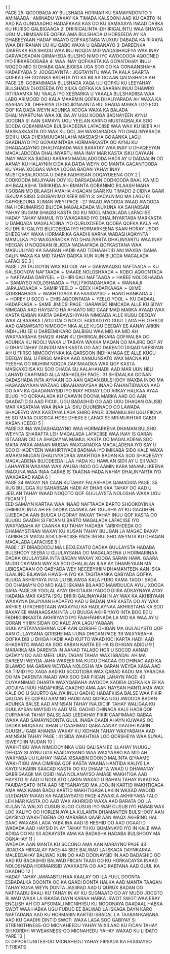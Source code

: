 1 |  
PAGE 25: QODOBADA AY BULSHADA HORMAR KU 
SAMAYNDONTO
1: AMINAADA : AMINADU WAXAY KA TIMADA KALSOONI AAD KU QABTO IN 
AAD KA GUNGAADHO HADAFKAAS KAS OO KU SAMAXAYA INAAD DABKA KU 
HURISO QALBIGAAGA
2: DHIIRIGALINTA :DHIIRIGALINTU WAA SHAYGA UGU MUHIIMSAN EE QOFKA 
AMA BULSHADA U HORSEEDA AY KA DHABEEYAAN HADAF WAAYO 
QOFKASTABA WUXUU DABADA KA RIIXAYA WAA DHIIRANAN UU KU QABO 
WAXA U QABANAYO
3: DAREENKA :DARENKA BULSHADU WAA INU NOQDA MID WADASHAQEYA 
WAA INAY GARWADSADAN QIIMAHEDA BULSHO NIMO IYO AWOODODA 
AQOONED IYO FIRKAROODABA
4: WAA INAY QOFKASTA KA GO’ANTAHAY INUU NOQDO MID SI DHABA 
QAALBIGIISA UGA SOO GO KA GONAANSHAHA HADAFYADA
5: JOOGDAYNTA : JOGTAYNTU WAA TA KALA SAARTA QOFKA LEH GO’ANKA 
BADHTA IYO KA BILAA GO’AAN QADASHADA AH
PAGE 26: GOBANIMADA BULSHADA
XAQA UU QOFKU KU LEEYAHAY BULSHADA DHXDEEDA IYO XILKA 
QOFKA KA SAARAN INUU DHAWRO IXTIRAAMKA NU YAALA IYO 
XEERARKA U YAAALA BULSHADIISA WAA LABO ARIMOOD OO KALA 
MAARMIN QOFKA DHALIYARADA AH WAXA KA SAARAN XIL DHEERIYA U 
FOOJIGNAANTA BULSHADA MARKA LOO EGO QOF KA DADA WEYN ADUNKA 
XOOGA WAXA KA BALADA DHALINYARTUNA WAA XILIGA AY UGU XOOGA 
BADNAYEEN AYNU JOOGNA SI AAN SAMAYN UGU YEELAN KARNO
MUSTAQBALKA SOO SOCDA 
GOBANIMADA BULSHADEENA LAFACIISE WAA WAX KU BEER AH MASKAXKASTA 
OO WAX KU OOL AH WAXGARADKA IYO DHALINYARADA SIDII U UGA 
DHEXMUUQAN LAHA MASDASHA GO’AANKA LAGU GAADHAYO IYO GO’AAMINTABA
HORMARKASTA OO AYNU KU DHAQAAQAYNO DHALIYARADA WAX BARATAY WAA 
INAY U DHAQEEYAN MAGALADOODA
DHALINYARTU WAA INAY MAR KASTA ISKU DAYAAN INAY WAX KA BADALI 
KARAAN MAGALADOODA HADII AY U DADAALIN OO AANAY KU HALAYNIN CIDA KA 
DA’DA WEYN OO MANTA GACANTOODA KU YAHA XOOGAS WAXA LOOGA BADAN 
YAHAY INAY MUSTQABALKOOGA U DABA FADHIISAN DOQAYDEENA OOY 
2 |  
CODKOODA MUJIYAAN OOY KU DARSADAAN CODKOODA BAAL KA MID AH 
BAALASHA TARIIKHDA AH BMANTA 
GOBANIMO BILAASH MAHA
1:GOBANIMO BILAASH AMAHA 4:GACAN SAAR KU TIMADO 
2:CIDNA GAAR ISKUMA SIISO 5:GOBANIMO XEER WEYI
3: GACALNIMO MA LAGU 6: GAFKEEDUNA XUMAN WEYI
PAGE : 27 WAAD AWOODA
WAAD AWOODA INA HORUMARISO BILICDA MAGALADADA WUXUNA KA 
SAHABSAN YAHAY BUGANI SHAQSI KASTA OO KU NOOL MAGALADA LAFACIISE 
HADAY TAHAY MAMUL IYO WAXGARAD IYO DHALINYARTABA MARKASTA U 
DAMQADA MAGALADIINA IYO QURUXDEEDA QODBA QOFKA KALA HA KU 
DHIIRI GALIYO BILICDEEDA IYO HORMARKEENA SAAN HORAY 
USOO DHEEGNAY
WAXA HORMAR KA GAADHI KARNA WADASHAQAYNTA MAMULKA
IYO WAXGARADKA IYO DHALIYARTA DHALINYARTU WAA INAY 
HEEGAN U NOQDAAN BILICDA NADAAFADA QOFKASTANA WAA 
MASUULIYAD KA SAARAN HADIII AAD TIDHAAHDID ANI WAXBA 
IGAMA GALIN WAXA KA MID TAHAY DADKA XUN XUN
BILICDA MAGALADA LAFACIISE
3 |  
PAGE : 29 TALOOYIN WAX KU OOL AH
➢ GARWAAQSO NAFTAADA
➢ KU KALSOONOW NAFTAADA
➢ MAARE NOLOSHAADA
➢ KOBCI AQOONTADA
➢ NAFTAADA DARYEEL
➢ DHIIRI GALI NAFTAADA
➢ HABEE NOLOSHAADA
➢ SAMAYSO NOLOSHAADA
➢ FULI FIKRADAHAAGA
➢ WANAAJI JARAJADAADA
➢ SAMIR YEELO
➢ QEEX HADAFKAAGA
➢ QIIME QORSHAHAGA
➢ WAKHTIGAGA KA FAAIDAYSO
➢ HANO HANKAGA
4 |  
➢ HOREY U SOCO
➢ DHIS AQOONTADA
➢ YEELO YOOL
➢ KU DADAAL HADAFKAGA
➢ SAME JIMICSI
PAGE : GARAWSO NIMCADA ALLE KU SIYAY
NIMCADA AAD HAYSATO HA AHAATO MID CAAFIMAD MARKA AYAAD 
WAX KASTA QABAN KARTA 
GARAWSHIYAHA NIMCADA ALLE KUGU DEEQAY WAA ALBAABKA LAGU 
GALO NOLOL FARXAD IYO GUUL LAGA HELO
HADII AAD GARAWSATO NIMCOOYINKA ALLE KUGU DEEQAY 
EE AANAY ARKIN INDHUHU EE U DAREEMI KARO QALBIGU
WAA MID KA MID AH WAXYAABAHA SHAQSI AHAN KU DHIIRIGALINKARA 
QOFWALBA OO ADUNKA KU NOOLI WAXA U TABAYA WAXKA MAQAN OO 
MAJIRO QOF AY U DHANTAHAY DUNIDU MAR KASTA OO AAD DARENTO 
DIIQAD NAFSIYAN AH
U FIIRSO NIMCOOYINKA KA QARSOON INDHAHAGA EE ALLE KUGU 
DEEQAY
BAL U FIIRSO MARKA AAD XANUUNSATO WAX MACNA KU YEESHA OO 
MUHIIM NOQDA CAFIMAADKA WAX QOF KASTA MASKAXDIISA KU SOO 
DHACA SU AALAHAHADII AAD MAR UUN HELI LAHAYD CAAFIMAD 
ALLA MAHADLEH
PAGE : 31 SHIDAALKA GO’AAN QADASHADA
INTA AYNAAN GO AAN QADAN BULSHOOY WAXBA INOO MA 
HAGAAGAYAAN WAZAAD UBAAHANAYSAA INAAD FAHANTIDWAXA AAD 
GO AAN KA QAADANAYSID
IYO INAY HORAY LOO ARKAY HALKAA AYAA BUUG IYO QORAALADA KU 
CAAWIN DOONA MARKA AAD GO AAN QAADATID SI AAD FICUIL UGU 
BADASHID OO AAD UGU DHAQAN GALISID
MAR KASATANA WAA INAA LA ISKU DUUNBNADO
OO LAWADA SHAQEEYO 
WAX KASTANA LAGA SHIRO
PAGE: 32MAMULIHII UGU FIICNA EE SO MARA 
DUGSIGA HOSE DHEXE E LAFACIISE
MR:MUKHTAR CABDI XASAN (CEEG)
5 |  
PAGE:33 INA WADASHAQAYNO WAA HORMARKENA
DHAMAN BULSHO WEYNTA SHARAFTA LEH MAGALADA 
LAFACIISE WAA INAY IS GARAN ISTAAGAN OO LA SHAQAYNA
MAMUL KASTA OO MAGALADENA SOO MARA
WAXA AMAAN MUDAN WAXGARADKA MAGALADENA
IYO SAY U SOO DHAQEYEEN WAKHRTIYADII BADNAA IYO 
IMIKABA SIDO KALE WAXA AMAAN MUDAN DHALINYADARA 
WAKHTIGA BADAN KA SOO SHAQEEAYY MAGALADENA BILICDEEDA
ILAA HADA KU HAWLAN SIDII AY U SII WADI LAHAAYEN
WAXANA WAX WALBA INOO GO AAMIN KARA 
MAAMULKEENA 
INAGUNA WAA INAA GARAB IS TAAGNA 
HADA NAHAY DHALINYARTA IYO WAXGARAD KABA
6 |  
PAGE 34 WAXAY NA CAAN KUTAHAY FALASHADA
 QAMADIGA
PAGE: 35 XUG BUUGGA KU SAHABSAN
HADII AY DHAB KAA TAHAY OO AAD U JEELAN TAHAY
INAAD NOQOTO QOF GUULAYSTA NOLOSHA WAXA UGU FIICAN
7 |  
EED SAMAYN KARTAA WAA INAAD NAFTAADA BARTO
SHOOKOYINKA DHIIRIGALINTA AH
EE DADKA CAANKA AHI GUUSHA AY KU GAADHEN
UJEEDADA AAN BUUGA U QORAY WAXAY TAHAY
INUU QOF KASTA OO BUUGU GAADHI SI FIICAN U BARTO 
MAGALADA LAFACIISE
IYO WAXYABAHA AY CAANKA KU TAHAY 
HADABA TARIIKHDEDA OO DHAMAYSTIRAN WAXAY
KU XUSAN TAHAY BUUGAN LA MAGAC BAXAY 
TARIIKHDA MAGALADA LAFACIISE
PAGE:36 BULSHO WEYNTA KU DHAQAN MAGALADA 
LAFACIISE
8 |  
PAGE : 37 DIRADOODU MA LEEXLEXATO DADKA 
GUULAYSTA
HADABA BULSHOOY SEEBA U GUULAYSANA OO MAGALADENA U HORMARINAA 
DADKA GUULAYSRA INTA BADAN
WAXAY XOOGA SARAN HAWL GAARA MUDO CAYIMAN
WAY KA SOO DHALALAN ILAA AY DHAMEYAAN
MA LIBIQSADAAN OO QABYADA WEY NECEBYIHIIN
DHAMANTEEN AAN ISKA ILAALINO BILAWGA 
HAWSHA IYO KA TAGITAANKA QABYADA
QOFKA BUUGA AKHRIYAYA INTA UU BILAWGA KALA FURO
KAMA TAGO I SAGA OO DHAMAYN
OO MID KALE ISKAMA BILAABO
MAWDUUCA AYUU XOOGA SARA
PAGE:38 YOOLAL AYAY DHIGTAAN
IYAGOO DIIRA ADKAYNAYA AYAY HADANA MAR KASTA ISKU DHIIRI 
GALINAYAAN IN AY WAX KA AKHRIYAAN
WAXAYNA DAJIYAAN HADAFYO AAD U BADAN
MAR KASTA OO AY WAX AKHRIS U FADHIISTAAN 
WAXAYNU KA HADLAYNAA AKHRISTAHA KA SOO BAXAY
EE WANAAGSAN INTA UU BUUGA AKHRIYAYO
INTA BOG EE U FADHIGIINKASTA AKHRIYAYO IYO
FAAHFAHINADA LA MID KA
WAA AY U QORAN YIHIIN SIDAN OO KALE AYA LAGU YAQAAN
GUULAYSTAYAASHANA QOF AAN QORSHE DHIGAN MA GULAUYSTO
QOF AAN GULAYSANA QORSHE MA UUNA DHIGAN
PAGE 39 WAXYABAHA QOFKA DIB U DHIGA
HADIII AAD KUFTO WAAD KICI KARTA HADII AAD KHASARTO WAAD 
KA SOO KABAN KARTA EE HA IS DHIGAN ADIGU 
9 |  
MARARKA MA DARENTA IN AANAD TALABO HOR U SOCOD AANAD 
QADAYN OO AAD MEEL UUN TAGAN TAHAY 
WAX ISBADAL AH MA DAREEMI WEYDA
JAHA WAREER MA KUGU DHACAA OO DHINAC AAD KA BILAWDO 
MA GARAN WEYDAA 
NOLOSHA MA GARAN WEYDA XAGA AAD KA TIMID IYO
XAGA AAD KU SOCOTIDBA 
WAX QABAD KADU MA YARADAA OO MA DARENTA INAAD WAX SOO 
SAR FIICAN LAHAYN
PAGE: 40 CUYAANIMAD DHABTA
WAXYQABAHA AWOODA XADIDA QOFKA KA EE KA JOOJIYA
INUU HADAFKIISA GAADHO AMA AAN HAYSAN HANTI
AMA WAX KALE OO U SUURTO GALIYA INUU GADHO
HADAFKIISA BALSE WAA FIKIR QALDAN EE QOFKU AAMINO
HADIII AAD QOFKA UGU AWOODA BADAN ADUNKA 
BALSE AAD AMINSAN TAHAY INA DICIIF TAHAY
WALIGAA KU GUULAYSAN MAYSID IN AAD MEL GADHO
DHINACA KALE HADII QOF CURYAANA TAHAY BALSE
AAD LEEDAHAY FIKIR CAAFIMAAD QABAA 
WAXA AAD SAMAYNDONTA GUUL INABA CAADI AHAYN
KUWAAS OO DADKA MUQAAAL AHAN U CAAFIMAD QABA 
AANAY GAADHI KARIN 
GUUSHU GABI AHANBA WAXAY KU XIDHAN TAHAY
WAXYABAHA AAD AMINSAN TAHAY
PAGE : 41 SIDA WAKHTIGA LOO QORSHEYA
WAA SU’AAL ISWEYDIIN MUDAN
10 |  
WAKHTIGU WAA NIMCOOYINKA UGU QALISAN EE ILLAHAY
INUUGU DEEQAY 
SI AYNU UGA FAAIDAYSANO WAA WAXYAABO KA MID AH
WAXYABA UU ILAHAY INAGA XISAABIN DOONO MALINTA QIYAAME 
WAKHTIGU WAA CIMRIGA QOF KASTA
WAANA HANTIDA KALIYE LA KAYDIN KARIN
SAACAD KASTA OO KU DHAAFTA WAAD U DHAWATAY QABRIGAAGII
MA OGID INAA NOLANAYSO AMASE WAKHTIGA AAD 
HAYSTO SI AAD U NOOLATO LAKIIN
WAXAD U BAHAN TAHAY INAAD KA FAAIDAYSATO
INTA AAD NEFSANAYSID
MA JOOJIN KARTID WAKHTIGAGA AMA WAX KAMA BADLI KARTID 
WAKHTIGAGA LAKIIN WAXAD AWOOD ULEDAHAY
INAAD KA FAAIDAYSATID
PAGE:42WAXLA AKHRIYABA TALO LEH
MAR KASTA OO AAD WAX AKHRIDID WAXA AAD BARATA
OO LA KULANTA WALXO CUSUB XUGO CUSUB IYO
WAR CUSUB IYO HABAB WAX LOO XALIYO
OO HORLEN AYA LA KULANTA 
DHAMANTEN BULSHOOY AAN QAYBINO WAKHTIGENA
OO MARARKA QAAR AAN WAQX AKHRINO HAL SAAC
WAXABA LAGA YABA INA AAD IS HESHID OO
AAD OGAATID 
WADADA AAD HAYSID IN AY TAHAY TII KU QUMANAYD
IYO IN KALE
WAA ADIGA OO KU SII ADKAYSTA AMA 
KA BADASHA HADABA BULSHOOY MA OGNAHAY
11 |  
WADADA AAN MANTA KU SOCONO
AMA AAN MARAYNO
PAGE 43 JIDADKA HIRGALAY
PAGE:44 SIDE BALWAD LA ISKAGA DAYNKARAA
MALEEDAHAY BALWAD XUN OO AAD DOONAYSID 
IN AAD BADASHID OO AAD KU BADASHID BALWAD FIICAN
TAASI OO KU HORKACAYSA INAAD NOLOSHADA HORMARISID
WAXKASTA OO AAD RABTANA AAD GUUL KA GAADHO
12 |  
HADAY TAHAY JAWAABTU HAA KAALAY OO ILA 
FUUL DOONTA ESBADALKA DOONTA OO KA QAADI DONTA
HALKA AAD MANTA TAAGAN TAHAY KUNA WEYN DONTA
JASIIRAD AAD U QURUX BADAN OO NAFTAADU
RAALI KU TAHAY
IN AY KU SUGNAATO OO AY MUDO JOOGTO
BLWAD WAXA LA ISKAGA DAYN KARAA
HABKA :SWOT
SWOT:WAA ERAY ENGLISH AH 
OO AFSOMALI MICNIHIISU KU NOQONAYA DAADAAL
HABKA SWOT WAA HABKA UGU FUDUD EE 
BALWAD LA ISKAGA DAYN KARO
NAFTADANA AAD KU HORMARIN KARTID
ISBADAL LA TAABAN KARANA AAD KU GAADHI DINTID 
SWOT: WAXA LAGA SOO GABIYAY
S: STRENGTHNESS-OO MICNAHEEDU YAHAY WIXII AAD KU FICAN 
TAHAY SIII KORDHI
W:WEAKNESS-OO MICNAHEDU YAHAY WAXAD KU LIIDATO YARE
13 |  
O: OPPORTUNITES-OO MICNAHEDU YAHAY
FIRSADA KA FAAIDAYSO
T:TREATS